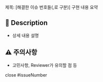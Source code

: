 제목:
[해결한 이슈 번호들(,로 구분)] 구현 내용 요약

## 📌 Description
- 상세 내용 설명

## ⚠️ 주의사항
- 고민사항, Reviewer가 유의할 점 등

close #issueNumber